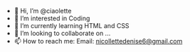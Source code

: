 - 👋 Hi, I’m @ciaolette
- 👀 I’m interested in Coding
- 🌱 I’m currently learning HTML and CSS
- 💞️ I’m looking to collaborate on ...
- 📫 How to reach me: Email: nicollettedenise6@gmail.com

<!---
ciaolette/ciaolette is a ✨ special ✨ repository because its `README.md` (this file) appears on your GitHub profile.
You can click the Preview link to take a look at your changes.
--->

